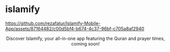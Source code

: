 # islamify

https://github.com/rezafatur/Islamify-Mobile-App/assets/87164482/c00d5bf4-b674-4c37-96bf-c705a8af2940

<div align="center">
  <p>
    Discover Islamify, your all-in-one app featuring the Quran and prayer times, coming soon!
  </p>
</div>
